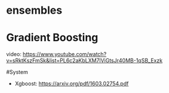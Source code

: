 # ensembles

# Gradient Boosting
video: https://www.youtube.com/watch?v=sRktKszFmSk&list=PL6c2aKbLXM7lViGtsJr40MB-1qSB_Exzk

#System
* Xgboost: https://arxiv.org/pdf/1603.02754.pdf

